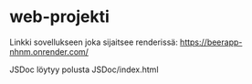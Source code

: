 # web-projekti
Linkki sovellukseen joka sijaitsee renderissä: https://beerapp-nhnm.onrender.com/

JSDoc löytyy polusta JSDoc/index.html
